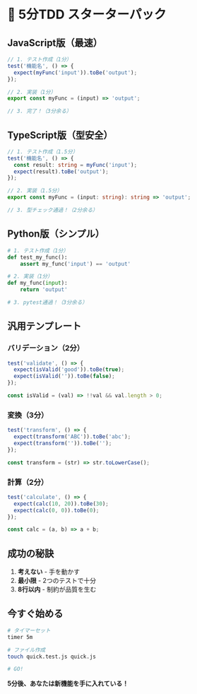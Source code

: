 # 🚀 5分TDD スターターパック

## JavaScript版（最速）

```javascript
// 1. テスト作成（1分）
test('機能名', () => {
  expect(myFunc('input')).toBe('output');
});

// 2. 実装（1分）
export const myFunc = (input) => 'output';

// 3. 完了！（3分余る）
```

## TypeScript版（型安全）

```typescript
// 1. テスト作成（1.5分）
test('機能名', () => {
  const result: string = myFunc('input');
  expect(result).toBe('output');
});

// 2. 実装（1.5分）
export const myFunc = (input: string): string => 'output';

// 3. 型チェック通過！（2分余る）
```

## Python版（シンプル）

```python
# 1. テスト作成（1分）
def test_my_func():
    assert my_func('input') == 'output'

# 2. 実装（1分）
def my_func(input):
    return 'output'

# 3. pytest通過！（3分余る）
```

## 汎用テンプレート

### バリデーション（2分）
```javascript
test('validate', () => {
  expect(isValid('good')).toBe(true);
  expect(isValid('')).toBe(false);
});

const isValid = (val) => !!val && val.length > 0;
```

### 変換（3分）
```javascript
test('transform', () => {
  expect(transform('ABC')).toBe('abc');
  expect(transform('')).toBe('');
});

const transform = (str) => str.toLowerCase();
```

### 計算（2分）
```javascript
test('calculate', () => {
  expect(calc(10, 20)).toBe(30);
  expect(calc(0, 0)).toBe(0);
});

const calc = (a, b) => a + b;
```

## 成功の秘訣

1. **考えない** - 手を動かす
2. **最小限** - 2つのテストで十分
3. **8行以内** - 制約が品質を生む

## 今すぐ始める

```bash
# タイマーセット
timer 5m

# ファイル作成
touch quick.test.js quick.js

# GO! 
```

**5分後、あなたは新機能を手に入れている！**